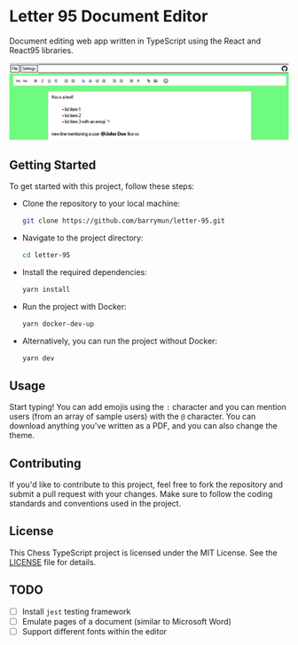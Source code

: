 # Letter 95 Document Editor

Document editing web app written in TypeScript using the React and React95 libraries.

![example](screenshots/example.png)

## Getting Started

To get started with this project, follow these steps:

- Clone the repository to your local machine:

  ```bash
  git clone https://github.com/barrymun/letter-95.git
  ```

- Navigate to the project directory:
  ```bash
  cd letter-95
  ```

- Install the required dependencies:
  ```bash
  yarn install
  ```

- Run the project with Docker:
  ```bash
  yarn docker-dev-up
  ```

- Alternatively, you can run the project without Docker:
  ```bash
  yarn dev
  ```

## Usage

Start typing! You can add emojis using the `:` character and you can mention users (from an array of sample users) with the `@` character. You can download anything you've written as a PDF, and you can also change the theme.

## Contributing

If you'd like to contribute to this project, feel free to fork the repository and submit a pull request with your changes. Make sure to follow the coding standards and conventions used in the project.

## License

This Chess TypeScript project is licensed under the MIT License. See the [LICENSE](LICENSE) file for details.

## TODO

- [ ] Install `jest` testing framework
- [ ] Emulate pages of a document (similar to Microsoft Word)
- [ ] Support different fonts within the editor
